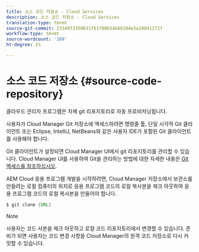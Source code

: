```yaml
---
title: 소스 코드 저장소 - Cloud Services
description: 소스 코드 저장소 - Cloud Services
translation-type: tm+mt
source-git-commit: 23349f3350631f61f80b54b69104e5a19841272f
workflow-type: tm+mt
source-wordcount: '169'
ht-degree: 1%

---
```



# 소스 코드 저장소 {#source-code-repository}

클라우드 관리자 프로그램은 자체 git 리포지토리로 자동 프로비저닝됩니다.

사용자가 Cloud Manager Git 저장소에 액세스하려면 명령줄 툴, 단일 시각적 Git 클라이언트 또는 Eclipse, IntelliJ, NetBeans와 같은 사용자 IDE가 포함된 Git 클라이언트를 사용해야 합니다.

Git 클라이언트가 설정되면 Cloud Manager UI에서 git 리포지토리를 관리할 수 있습니다. Cloud Manager UI를 사용하여 Git을 관리하는 방법에 대한 자세한 내용은 [Git 액세스를 참조하십시오](/help/implementing/cloud-manager/accessing-git.md).

AEM Cloud 응용 프로그램 개발을 시작하려면, Cloud Manager 저장소에서 보관소를 만들려는 로컬 컴퓨터의 위치로 응용 프로그램 코드의 로컬 복사본을 체크 아웃하여 응용 프로그램 코드의 로컬 복사본을 만들어야 합니다.

```java
$ git clone {URL}
```

>[!NOTE]
>
>사용자는 코드 사본을 체크 아웃하고 로컬 코드 리포지토리에서 변경할 수 있습니다. 준비가 되면 사용자는 코드 변경 사항을 Cloud Manager의 원격 코드 저장소로 다시 커밋할 수 있습니다.

